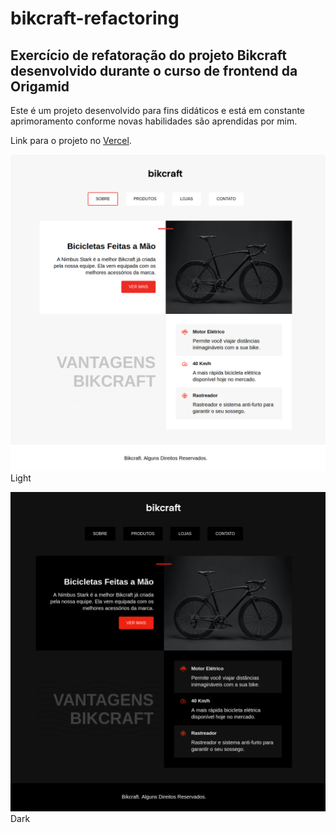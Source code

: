# bikcraft-refactoring

## Exercício de refatoração do projeto Bikcraft desenvolvido durante o curso de frontend da Origamid

Este é um projeto desenvolvido para fins didáticos e está em constante aprimoramento conforme novas habilidades são aprendidas por mim.

Link para o projeto no [Vercel](https://bikcraft-refactoring.vercel.app).

![Bikcraft](./img/light.png "Bikcraft")
Light

![Bikcraft](./img/dark.png "Bikcraft")
Dark
